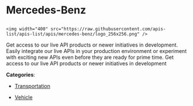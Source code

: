 # Mercedes-Benz<p align="center">
    <img width="400" src="https://raw.githubusercontent.com/apis-list/apis-list/apis/mercedes-benz/logo_256x256.png" />
</p>

Get access to our live API products or newer initiatives in development. Easily integrate our live APIs in your production environment or experiment with exciting new APIs even before they are ready for prime time.  Get access to our live API products or newer initiatives in development

**Categories**:

- [Transportation](https://github/apis-list/apis-list#transportation)

- [Vehicle](https://github/apis-list/apis-list#vehicle)





